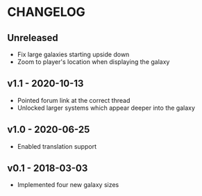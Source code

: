 # CHANGELOG

## Unreleased

- Fix large galaxies starting upside down
- Zoom to player's location when displaying the galaxy

## v1.1 - 2020-10-13

- Pointed forum link at the correct thread
- Unlocked larger systems which appear deeper into the galaxy

## v1.0 - 2020-06-25

- Enabled translation support

## v0.1 - 2018-03-03

- Implemented four new galaxy sizes
